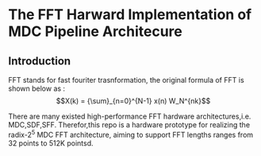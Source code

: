 # The FFT Harward Implementation of MDC Pipeline Architecure

## Introduction

FFT stands for fast fouriter trasnformation, the original formula of FFT is shown below as :
$$X(k) = {\sum}_{n=0}^{N-1} x(n) W_N^{nk}$$

There are many existed high-performance FFT hardware architectures,i.e. MDC,SDF,SFF. Therefor,this repo is a hardware prototype for realizing the radix-$2^5$ MDC FFT architecture, aiming to support FFT lengths ranges from 32 points to 512K pointsd.
